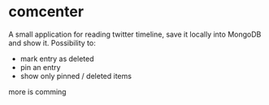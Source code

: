 # comcenter

A small application for reading twitter timeline, save it locally into MongoDB and show it.
Possibility to:
* mark entry as deleted
* pin an entry
* show only pinned / deleted items

more is comming
